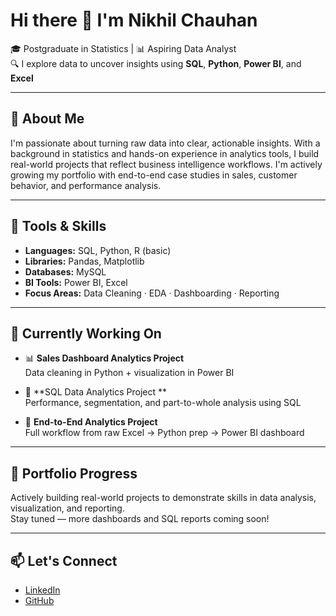 # Hi there 👋 I'm Nikhil Chauhan

🎓 Postgraduate in Statistics | 📊 Aspiring Data Analyst  
🔍 I explore data to uncover insights using **SQL**, **Python**, **Power BI**, and **Excel**

---

## 🚀 About Me

I'm passionate about turning raw data into clear, actionable insights. With a background in statistics and hands-on experience in analytics tools, I build real-world projects that reflect business intelligence workflows. I'm actively growing my portfolio with end-to-end case studies in sales, customer behavior, and performance analysis.

---

## 🧰 Tools & Skills

- **Languages:** SQL, Python, R (basic)
- **Libraries:** Pandas, Matplotlib
- **Databases:** MySQL
- **BI Tools:** Power BI, Excel
- **Focus Areas:** Data Cleaning · EDA · Dashboarding · Reporting

---

## 🔨 Currently Working On

- 📊 **Sales Dashboard Analytics Project**  
  Data cleaning in Python + visualization in Power BI

- 🏢 **SQL Data Analytics Project **  
  Performance, segmentation, and part-to-whole analysis using SQL

- 🧱 **End-to-End Analytics Project**  
  Full workflow from raw Excel → Python prep → Power BI dashboard

---

## 📌 Portfolio Progress

Actively building real-world projects to demonstrate skills in data analysis, visualization, and reporting.  
Stay tuned — more dashboards and SQL reports coming soon!

---

## 📫 Let's Connect

- [LinkedIn](https://www.linkedin.com/in/nikhil-chauhan-755858371/)
- [GitHub](https://github.com/Nikhil-DA)

